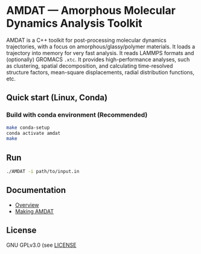 # AMDAT — Amorphous Molecular Dynamics Analysis Toolkit

AMDAT is a C++ toolkit for post-processing molecular dynamics trajectories, with a focus on amorphous/glassy/polymer materials. It loads a trajectory into memory for very fast analysis. It reads LAMMPS formats and (optionally) GROMACS `.xtc`. It provides high-performance analyses, such as clustering, spatial decomposition, and calculating time-resolved structure factors, mean-square displacements, radial distribution functions, etc.

## Quick start (Linux, Conda)

### Build with conda environment (Recommended)
```bash
make conda-setup
conda activate amdat
make
```

## Run
```bash
./AMDAT -i path/to/input.in
```

## Documentation
* [Overview](Manual/overview.md)
* [Making AMDAT](Manual/making_amdat.md)

## License
GNU GPLv3.0 (see [LICENSE](LICENSE)
<!-- ## Contributing -->
<!-- We welcome issues, discussions, and PRs. Please read [CONTRIBUTING.md](CONTRIBUTING.md) and the [Code of Conduct](COD first. -->
